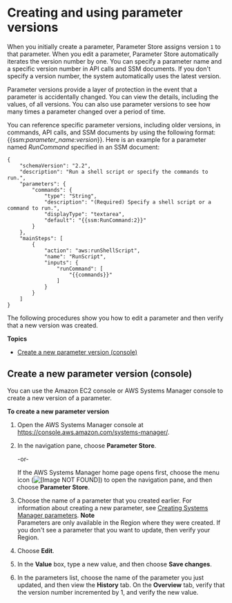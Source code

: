 # Creating and using parameter versions<a name="sysman-paramstore-versions"></a>

When you initially create a parameter, Parameter Store assigns version `1` to that parameter\. When you edit a parameter, Parameter Store automatically iterates the version number by one\. You can specify a parameter name and a specific version number in API calls and SSM documents\. If you don't specify a version number, the system automatically uses the latest version\.

Parameter versions provide a layer of protection in the event that a parameter is accidentally changed\. You can view the details, including the values, of all versions\. You can also use parameter versions to see how many times a parameter changed over a period of time\.

You can reference specific parameter versions, including older versions, in commands, API calls, and SSM documents by using the following format: \{\{ssm:*parameter\_name:version*\}\}\. Here is an example for a parameter named *RunCommand* specified in an SSM document: 

```
{
    "schemaVersion": "2.2",
    "description": "Run a shell script or specify the commands to run.",
    "parameters": {
        "commands": {
            "type": "String",
            "description": "(Required) Specify a shell script or a command to run.",
            "displayType": "textarea",
            "default": "{{ssm:RunCommand:2}}"
        }
    },
    "mainSteps": [
        {
            "action": "aws:runShellScript",
            "name": "RunScript",
            "inputs": {
                "runCommand": [
                    "{{commands}}"
                ]
            }
        }
    ]
}
```

The following procedures show you how to edit a parameter and then verify that a new version was created\.

**Topics**
+ [Create a new parameter version \(console\)](#sysman-paramstore-version-console)

## Create a new parameter version \(console\)<a name="sysman-paramstore-version-console"></a>

You can use the Amazon EC2 console or AWS Systems Manager console to create a new version of a parameter\.

**To create a new parameter version**

1. Open the AWS Systems Manager console at [https://console\.aws\.amazon\.com/systems\-manager/](https://console.aws.amazon.com/systems-manager/)\.

1. In the navigation pane, choose **Parameter Store**\.

   \-or\-

   If the AWS Systems Manager home page opens first, choose the menu icon \(![\[Image NOT FOUND\]](http://docs.aws.amazon.com/systems-manager/latest/userguide/images/menu-icon-small.png)\) to open the navigation pane, and then choose **Parameter Store**\.

1. Choose the name of a parameter that you created earlier\. For information about creating a new parameter, see [Creating Systems Manager parameters](sysman-paramstore-su-create.md)\. 
**Note**  
Parameters are only available in the Region where they were created\. If you don't see a parameter that you want to update, then verify your Region\.

1. Choose **Edit**\.

1. In the **Value** box, type a new value, and then choose **Save changes**\.

1. In the parameters list, choose the name of the parameter you just updated, and then view the **History** tab\. On the **Overview** tab, verify that the version number incremented by 1, and verify the new value\.